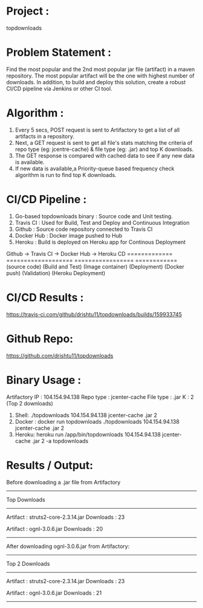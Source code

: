 Project : 
=========
topdownloads

Problem Statement :
===================
Find the most popular and the 2nd most popular jar file (artifact) in a maven repository. The most popular artifact will be the one with highest number of downloads. In addition, to build and deploy this solution, create a robust CI/CD pipeline via Jenkins or other CI tool.

Algorithm :
===========
1. Every 5 secs, POST request is sent to Artifactory to get a list of all artifacts in a repository.
2. Next, a GET request is sent to get all file's stats matching the criteria of repo type (eg: jcentre-cache) & file type (eg: .jar) and top K downloads.
3. The GET response is compared with cached data to see if any new data is available.
4. If new data is available,a Priority-queue based frequency check algorithm is run to find top K downloads.


CI/CD Pipeline :
================
1. Go-based topdownloads binary : Source code and Unit testing.
2. Travis CI : Used for Build, Test and Deploy and Continuous Integration
3. Github : Source code repository connected to Travis CI
3. Docker Hub : Docker image pushed to Hub
4. Heroku : Build is deployed on Heroku app for Continous Deployment

Github        ->  Travis CI            ->   Docker Hub           ->   Heroku CD
=============     ===================       =================         ============
(source code)     (Build and Test)          (Image container)         (Deployment)
                  (Docker push)                                       (Validation)
                  (Heroku Deployment)

CI/CD Results :
===============
https://travis-ci.com/github/drishtu11/topdownloads/builds/159933745

Github Repo:
============
https://github.com/drishtu11/topdownloads

Binary Usage :
==============
Artifactory IP : 104.154.94.138
Repo type : jcenter-cache
File type : .jar
K : 2 (Top 2 downloads)

1. Shell: ./topdownloads 104.154.94.138 jcenter-cache .jar 2
2. Docker : docker run topdownloads ./topdownloads 104.154.94.138 jcenter-cache .jar 2
3. Heroku: heroku run /app/bin/topdownloads 104.154.94.138 jcenter-cache .jar 2 -a topdownloads

Results / Output:
================
Before downloading a .jar file from Artifactory

----------------------------------------

Top Downloads

----------------------------------------
Artifact : struts2-core-2.3.14.jar
Downloads : 23

Artifact : ognl-3.0.6.jar
Downloads : 20

----------------------------------------

After downloading ognl-3.0.6.jar from Artifactory:

----------------------------------------

Top 2 Downloads

----------------------------------------
Artifact : struts2-core-2.3.14.jar
Downloads : 23

Artifact : ognl-3.0.6.jar
Downloads : 21

----------------------------------------
